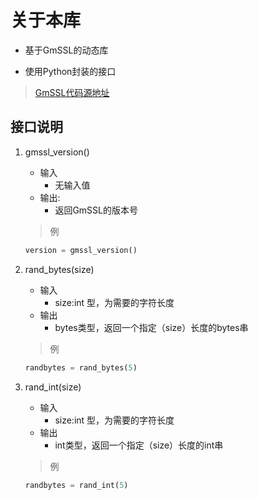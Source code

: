 # 关于本库

- 基于GmSSL的动态库

- 使用Python封装的接口


> [GmSSL代码源地址](https://github.com/guanzhi/GmSSL)

## 接口说明

1. gmssl_version()
    - 输入
        + 无输入值
    - 输出:
        + 返回GmSSL的版本号
    > 例
    ```python
    version = gmssl_version()
    ```

2. rand_bytes(size)
    - 输入
        + size:int 型，为需要的字符长度
    - 输出
        + bytes类型，返回一个指定（size）长度的bytes串
    > 例
    ```python
    randbytes = rand_bytes(5)
    ```

2. rand_int(size)
    - 输入
        + size:int 型，为需要的字符长度
    - 输出
        + int类型，返回一个指定（size）长度的int串
    > 例
    ```python
    randbytes = rand_int(5)
    ```
